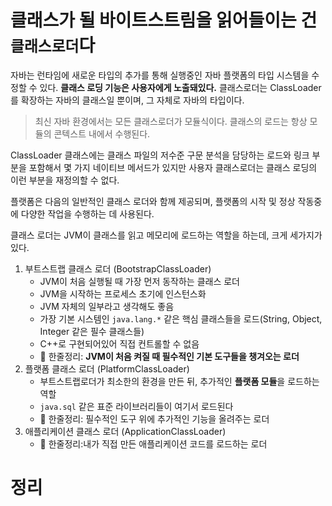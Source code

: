 <!-- Date: 2025-02-09 -->
<!-- Update Date: 2025-02-09 -->
<!-- File ID: 07428438-aa38-4a04-ac7d-01a18ddeef1e -->
<!-- Author: Seoyeon Jang -->

# 클래스가 될 바이트스트림을 읽어들이는 건 `클래스로더`다
자바는 런타임에 새로운 타입의 추가를 통해 실행중인 자바 플랫폼의 타입 시스템을 수정할 수 있다. **클래스 로딩 기능은 사용자에게 노출돼있다.** 클래스로더는 ClassLoader를 확장하는 자바의 클래스일 뿐이며, 그 자체로 자바의 타입이다.

>최신 자바 환경에서는 모든 클래스로더가 모듈식이다. 클래스의 로드는 항상 모듈의 콘텍스트 내에서 수행된다.

ClassLoader 클래스에는 클래스 파일의 저수준 구문 분석을 담당하는 로드와 링크 부분을 포함해서 몇 가지 네이티브 메서드가 있지만 사용자 클래스로더는 클래스 로딩의 이런 부분을 재정의할 수 없다.

플랫폼은 다음의 일반적인 클래스 로더와 함께 제공되며, 플랫폼의 시작 및 정상 작동중에 다양한 작업을 수행하는 데 사용된다.

클래스 로더는 JVM이 클래스를 읽고 메모리에 로드하는 역할을 하는데, 크게 세가지가 있다.

1. 부트스트랩 클래스 로더 (BootstrapClassLoader)
    - JVM이 처음 실행될 때 가장 먼저 동작하는 클래스 로더
    - JVM을 시작하는 프로세스 초기에 인스턴스화
    - JVM 자체의 일부라고 생각해도 좋음
    - 가장 기본 시스템인 `java.lang.*` 같은 핵심 클래스들을 로드(String, Object, Integer 같은 필수 클래스들)
    - C++로 구현되어있어 직접 컨트롤할 수 없음
    - 📌 한줄정리: **JVM이 처음 켜질 때 필수적인 기본 도구들을 챙겨오는 로더**
2. 플랫폼 클래스 로더 (PlatformClassLoader)
    - 부트스트랩로더가 최소한의 환경을 만든 뒤, 추가적인 **플랫폼 모듈**을 로드하는 역할
    - `java.sql` 같은 표준 라이브러리들이 여기서 로드된다
    - 📌 한줄정리: 필수적인 도구 위에 추가적인 기능을 올려주는 로더
3. 애플리케이션 클래스 로더 (ApplicationClassLoader)
   - 📌 한줄정리:내가 직접 만든 애플리케이션 코드를 로드하는 로더



# 정리


